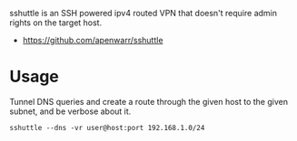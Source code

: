 sshuttle is an SSH powered ipv4 routed VPN that doesn't require admin rights on the target host.

- https://github.com/apenwarr/sshuttle

# Usage
Tunnel DNS queries and create a route through the given host to the given subnet, and be verbose about it.

    sshuttle --dns -vr user@host:port 192.168.1.0/24
